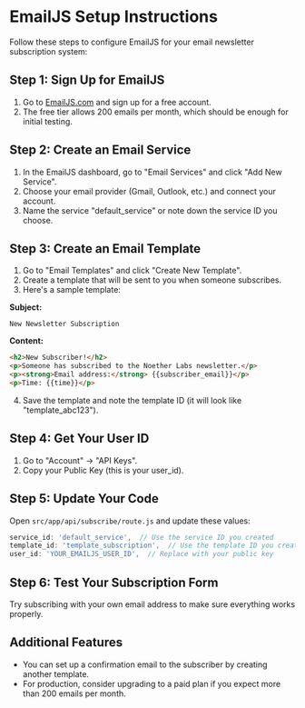 # EmailJS Setup Instructions

Follow these steps to configure EmailJS for your email newsletter subscription system:

## Step 1: Sign Up for EmailJS

1. Go to [EmailJS.com](https://www.emailjs.com/) and sign up for a free account.
2. The free tier allows 200 emails per month, which should be enough for initial testing.

## Step 2: Create an Email Service

1. In the EmailJS dashboard, go to "Email Services" and click "Add New Service".
2. Choose your email provider (Gmail, Outlook, etc.) and connect your account.
3. Name the service "default_service" or note down the service ID you choose.

## Step 3: Create an Email Template

1. Go to "Email Templates" and click "Create New Template".
2. Create a template that will be sent to you when someone subscribes.
3. Here's a sample template:

**Subject:**
```
New Newsletter Subscription
```

**Content:**
```html
<h2>New Subscriber!</h2>
<p>Someone has subscribed to the Noether Labs newsletter.</p>
<p><strong>Email address:</strong> {{subscriber_email}}</p>
<p>Time: {{time}}</p>
```

4. Save the template and note the template ID (it will look like "template_abc123").

## Step 4: Get Your User ID

1. Go to "Account" → "API Keys".
2. Copy your Public Key (this is your user_id).

## Step 5: Update Your Code

Open `src/app/api/subscribe/route.js` and update these values:

```javascript
service_id: 'default_service',  // Use the service ID you created
template_id: 'template_subscription',  // Use the template ID you created
user_id: 'YOUR_EMAILJS_USER_ID',  // Replace with your public key
```

## Step 6: Test Your Subscription Form

Try subscribing with your own email address to make sure everything works properly.

## Additional Features

- You can set up a confirmation email to the subscriber by creating another template.
- For production, consider upgrading to a paid plan if you expect more than 200 emails per month.
